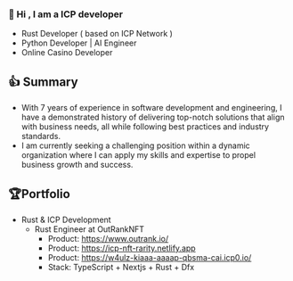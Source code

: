 <!--
<div align="center">
<img src="https://w4ulz-kiaaa-aaaap-qbsma-cai.icp0.io/logo2.svg" align="center" style="width: 80%" />
</div>  
-->
### 👋 Hi , I am a ICP developer
- Rust Developer ( based on ICP Network )
- Python Developer | AI Engineer
- Online Casino Developer

👍 Summary
-------------------------------------
- With 7 years of experience in software development and engineering, I have a demonstrated history of delivering top-notch solutions that align with business needs, all while following best practices and industry standards.
- I am currently seeking a challenging position within a dynamic organization where I can apply my skills and expertise to propel business growth and success.

🏆Portfolio
-------------------------------------
- Rust & ICP Development
    - Rust Engineer at OutRankNFT
      - Product: https://www.outrank.io/ 
      - Product: https://icp-nft-rarity.netlify.app 
      - Product: https://w4ulz-kiaaa-aaaap-qbsma-cai.icp0.io/          
      - Stack: TypeScript + Nextjs + Rust + Dfx
